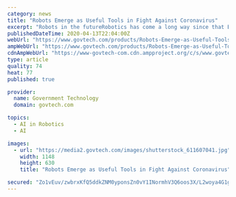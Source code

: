 ```yaml
---
category: news
title: "Robots Emerge as Useful Tools in Fight Against Coronavirus"
excerpt: "Robots in the futureRobotics has come a long way since that Ebola outbreak. Computer vision has gotten better, sensing capabilities have improved, and artificial intelligence has gotten smarter. All this translates into more potential for putting robots to good use. Today, investing in robotics development is a lot like investing in a large ..."
publishedDateTime: 2020-04-13T22:04:00Z
webUrl: "https://www.govtech.com/products/Robots-Emerge-as-Useful-Tools-in-Fight-Against-Coronavirus.html"
ampWebUrl: "https://www.govtech.com/products/Robots-Emerge-as-Useful-Tools-in-Fight-Against-Coronavirus.html?AMP"
cdnAmpWebUrl: "https://www-govtech-com.cdn.ampproject.org/c/s/www.govtech.com/products/Robots-Emerge-as-Useful-Tools-in-Fight-Against-Coronavirus.html?AMP"
type: article
quality: 74
heat: 77
published: true

provider:
  name: Government Technology
  domain: govtech.com

topics:
  - AI in Robotics
  - AI

images:
  - url: "https://media2.govtech.com/images/shutterstock_611607041.jpg"
    width: 1148
    height: 630
    title: "Robots Emerge as Useful Tools in Fight Against Coronavirus"

secured: "Zo1vEuv/zwbrxKfQ5ddkZNM0yponsZn0vY1INormhV3Q6oos3X/L2woya4G1gaskap5AMp/Vja15jIKSrHGgYXS6MkldeXq1WDkIfMEXNIpEle4ZJaCjFmlDgt+/bwQvCAJxKlVUQt00IdLF7463dpmIwUC2OISr2s9a2uaFyRTLTHhr44b+5T0t3C6fuLKqV2KZAwKhRQOGKdiQ2AVBKcbeaPrm6I7s4cB7dr+q1lpMwehpUgpuCQOXOXYsb9MJg7usFZj9ZW9fLuo80mt3o7FYERBNnPqgFbZbwMZ6+1otLMXbkiQxdYhNyTgLIZ6Pzjl2IwmzE7DQBmfxGnZ0qelnekZObCz5zJdftpKVoLfYO/ZMsCECRGce7GsA2/rqR+tJh04H+qfgWtPGPVL+JiFVlmPVOptlFD6eb9asdR51Qrznl5Zy/WJnHQf66K3WIYwmn+CP/CdUKhcF6IpFAZnOxDfJRkbq4vF+8VS3Ey4=;aPkJEhnd63ddCWOqiblf3g=="
---
```


